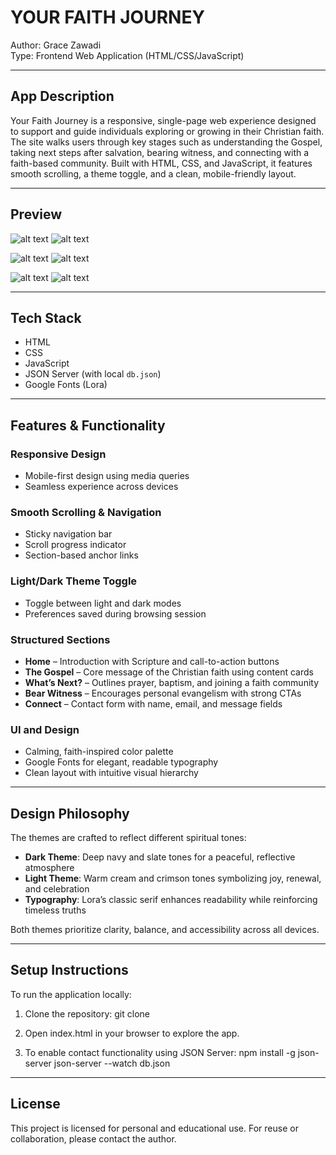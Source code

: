 # YOUR FAITH JOURNEY

Author: Grace Zawadi  
Type: Frontend Web Application (HTML/CSS/JavaScript)

---

## App Description

Your Faith Journey is a responsive, single-page web experience designed to support and guide individuals exploring or growing in their Christian faith. The site walks users through key stages such as understanding the Gospel, taking next steps after salvation, bearing witness, and connecting with a faith-based community. Built with HTML, CSS, and JavaScript, it features smooth scrolling, a theme toggle, and a clean, mobile-friendly layout.

---

## Preview
![alt text](images/darktheme.png)
![alt text](images/lighttheme.png)

![alt text](images/cards.png)
![alt text](images/grid.png)

![alt text](images/mobile.png)
![alt text](images/form.png)

---

## Tech Stack

- HTML  
- CSS  
- JavaScript  
- JSON Server (with local `db.json`)  
- Google Fonts (Lora)  

---


## Features & Functionality

### Responsive Design

- Mobile-first design using media queries  
- Seamless experience across devices  

### Smooth Scrolling & Navigation

- Sticky navigation bar  
- Scroll progress indicator  
- Section-based anchor links  

### Light/Dark Theme Toggle

- Toggle between light and dark modes  
- Preferences saved during browsing session  

### Structured Sections

- **Home** – Introduction with Scripture and call-to-action buttons  
- **The Gospel** – Core message of the Christian faith using content cards  
- **What’s Next?** – Outlines prayer, baptism, and joining a faith community  
- **Bear Witness** – Encourages personal evangelism with strong CTAs  
- **Connect** – Contact form with name, email, and message fields  

### UI and Design

- Calming, faith-inspired color palette  
- Google Fonts for elegant, readable typography  
- Clean layout with intuitive visual hierarchy  

---

## Design Philosophy

The themes are crafted to reflect different spiritual tones:

- **Dark Theme**: Deep navy and slate tones for a peaceful, reflective atmosphere  
- **Light Theme**: Warm cream and crimson tones symbolizing joy, renewal, and celebration  
- **Typography**: Lora’s classic serif enhances readability while reinforcing timeless truths  

Both themes prioritize clarity, balance, and accessibility across all devices.

---

## Setup Instructions

To run the application locally:

1. Clone the repository:
   git clone [](https://github.com/Chenzie2/your-faith-journey)

2. Open index.html in your browser to explore the app.

3. To enable contact functionality using JSON Server:
   npm install -g json-server
   json-server --watch db.json

--- 
## License
This project is licensed for personal and educational use. For reuse or collaboration, please contact the author.




